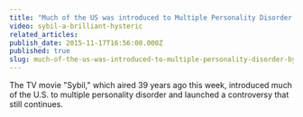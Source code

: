 ```yaml
---
title: "Much of the US was introduced to Multiple Personality Disorder by the TV movie, *Sybil*"
video: sybil-a-brilliant-hysteric
related_articles:
publish_date: 2015-11-17T16:56:00.000Z
published: true
slug: much-of-the-us-was-introduced-to-multiple-personality-disorder-by-the-tv-movie-sybil
---
```

The TV movie "Sybil," which aired 39 years ago this week, introduced much of the U.S. to multiple personality disorder and launched a controversy that still continues.

